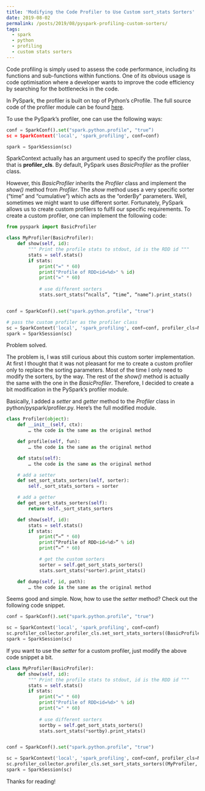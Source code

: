 ```yaml
---
title: 'Modifying the Code Profiler to Use Custom sort_stats Sorters'
date: 2019-08-02
permalink: /posts/2019/08/pyspark-profiling-custom-sorters/
tags:
  - spark
  - python
  - profiling
  - custom stats sorters
---
```


Code profiling is simply used to assess the code performance, including its functions and sub-functions within functions. One of its obvious usage is code optimisation where a developer wants to improve the code efficiency by searching for the bottlenecks in the code.

In PySpark, the profiler is built on top of Python’s cProfile. The full source code of the profiler module can be found <a href="https://github.com/apache/spark/blob/master/python/pyspark/profiler.py">here</a>.

To use the PySpark’s profiler, one can use the following ways:

```python
conf = SparkConf().set("spark.python.profile", "true”)
sc = SparkContext('local', 'spark_profiling', conf=conf)

spark = SparkSession(sc)
```

SparkContext actually has an argument used to specify the profiler class, that is <b>profiler_cls</b>. By default, PySpark uses <I>BasicProfiler</I> as the profiler class.

However, this <i>BasicProfiler</i> inherits the <I>Profiler</I> class and implement the <I>show()</I> method from <I>Profiler</I>. The <I>show</I> method uses a very specific sorter (“time” and “cumulative”) which acts as the “orderBy” parameters. Well, sometimes we might want to use different sorter. Fortunately, PySpark allows us to create custom profilers to fulfil our specific requirements. To create a custom profiler, one can implement the following code:

```python
from pyspark import BasicProfiler

class MyProfiler(BasicProfiler):
	def show(self, id):
		""" Print the profile stats to stdout, id is the RDD id """
		stats = self.stats()
		if stats:
		    print("=" * 60)
		    print("Profile of RDD<id=%d>" % id)
		    print("=" * 60)
		    
		    # use different sorters
		    stats.sort_stats(“ncalls”, “time”, “name”).print_stats()


conf = SparkConf().set("spark.python.profile", "true")

# pass the custom profiler as the profiler class
sc = SparkContext('local', 'spark_profiling', conf=conf, profiler_cls=MyProfiler)
spark = SparkSession(sc)
```

Problem solved.

The problem is, I was still curious about this custom sorter implementation. At first I thought that it was not pleasant for me to create a custom profiler only to replace the sorting parameters. Most of the time I only need to modify the sorters, by the way. The rest of the <I>show()</I> method is actually the same with the one in the <I>BasicProfiler</I>. Therefore, I decided to create a bit modification in the PySpark’s profiler module.

Basically, I added a <I>setter</I> and <I>getter</I> method to the <I>Profiler</I> class in python/pyspark/profiler.py. Here’s the full modified module.

```python
class Profiler(object):
	def __init__(self, ctx):
		… the code is the same as the original method

	def profile(self, fun):
		… the code is the same as the original method

	def stats(self):
		… the code is the same as the original method

	# add a setter
	def set_sort_stats_sorters(self, sorter):
		self._sort_stats_sorters = sorter

	# add a getter
	def get_sort_stats_sorters(self):
		return self._sort_stats_sorters

	def show(self, id):
		stats = self.stats()
		if stats:
			print(“=“ * 60)
			print(“Profile of RDD<id=%d>” % id)
			print(“=“ * 60)

			# get the custom sorters
			sorter = self.get_sort_stats_sorters()
			stats.sort_stats(*sorter).print_stats()

	def dump(self, id, path):
		… the code is the same as the original method
```

Seems good and simple. Now, how to use the <I>setter</I> method? Check out the following code snippet.

```python
conf = SparkConf().set("spark.python.profile", "true")

sc = SparkContext('local', 'spark_profiling', conf=conf)
sc.profiler_collector.profiler_cls.set_sort_stats_sorters((BasicProfiler, ['ncalls', ‘time’, 'name'])
spark = SparkSession(sc)
```

If you want to use the <I>setter</I> for a custom profiler, just modify the above code snippet a bit.

```python
class MyProfiler(BasicProfiler):
	def show(self, id):
		""" Print the profile stats to stdout, id is the RDD id """
		stats = self.stats()
		if stats:
		    print("=" * 60)
		    print("Profile of RDD<id=%d>" % id)
		    print("=" * 60)
		    
		    # use different sorters
		    sortby = self.get_sort_stats_sorters()
		    stats.sort_stats(*sortby).print_stats()


conf = SparkConf().set("spark.python.profile", "true")

sc = SparkContext('local', 'spark_profiling', conf=conf, profiler_cls=MyProfiler)
sc.profiler_collector.profiler_cls.set_sort_stats_sorters((MyProfiler, ['ncalls', ‘time’, 'name'])
spark = SparkSession(sc)
```

Thanks for reading!
